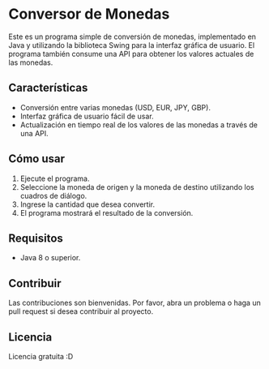 # Conversor de Monedas

Este es un programa simple de conversión de monedas, implementado en Java y utilizando la biblioteca Swing para la interfaz gráfica de usuario. El programa también consume una API para obtener los valores actuales de las monedas.

## Características

- Conversión entre varias monedas (USD, EUR, JPY, GBP).
- Interfaz gráfica de usuario fácil de usar.
- Actualización en tiempo real de los valores de las monedas a través de una API.

## Cómo usar

1. Ejecute el programa.
2. Seleccione la moneda de origen y la moneda de destino utilizando los cuadros de diálogo.
3. Ingrese la cantidad que desea convertir.
4. El programa mostrará el resultado de la conversión.

## Requisitos

- Java 8 o superior.

## Contribuir

Las contribuciones son bienvenidas. Por favor, abra un problema o haga un pull request si desea contribuir al proyecto.

## Licencia
Licencia gratuita :D